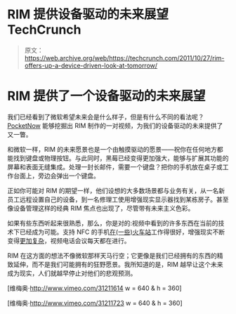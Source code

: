 # RIM 提供设备驱动的未来展望 TechCrunch

> 原文：<https://web.archive.org/web/https://techcrunch.com/2011/10/27/rim-offers-up-a-device-driven-look-at-tomorrow/>

# RIM 提供了一个设备驱动的未来展望

我们已经看到了微软希望未来会是什么样子，但是有什么不同的看法呢？ [PocketNow](https://web.archive.org/web/20230203090607/http://pocketnow.com/blackberry/blackberrys-vision-of-the-future-videos) 能够挖掘出 RIM 制作的一对视频，为我们的设备驱动的未来提供了又一瞥。

和微软一样，RIM 的未来愿景也是一个由触摸驱动的愿景——祝你在任何地方都能找到键盘或物理按钮。与此同时，黑莓已经变得更加强大，能够与扩展其功能的屏幕和表面无缝集成。处理一封长邮件，需要一个键盘？把你的手机放在桌子或工作台面上，旁边会弹出一个键盘。

正如你可能对 RIM 的期望一样，他们设想的大多数场景都与业务有关，从一名新员工远程设置自己的设备，到一名修理工使用增强现实显示器找到某栋房子。甚至像设备管理这样的经典 RIM 焦点也出现了，尽管带有未来主义色彩。

如果有些东西听起来很熟悉，那么，你是对的:视频中看到的许多东西在当前的技术下已经成为可能。支持 NFC 的手机[在(一些)火车站](https://web.archive.org/web/20230203090607/https://techcrunch.com/2011/10/19/google-wallet-picks-up-steam-with-nj-transit-partnership/)工作得很好，增强现实不断变得[更加复杂](https://web.archive.org/web/20230203090607/https://techcrunch.com/2011/10/27/metaio-adds-gravity-to-their-augmented-reality-platform/)，视频电话会议每天都在进行。

RIM 在这方面的想法不像微软那样天马行空；它更像是我们已经拥有的东西的精致延伸，而不是我们可能拥有的狂野愿景。我所知道的是，RIM 越早让这个未来成为现实，人们就越早停止对他们的悲观预测。

[维梅奥·http://www.vimeo.com/31211614 w = 640 & h = 360]

[维梅奥·http://www.vimeo.com/31211723 w = 640 & h = 360]